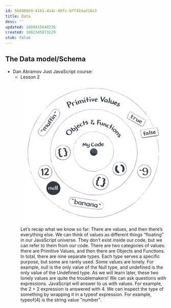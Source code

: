 ```yaml
---
id: 564980e9-41b1-414c-80fc-b7f42dad18a3
title: Data
desc: ''
updated: 1608415640216
created: 1602345873229
stub: false
---
```


## The Data model/Schema

- Dan Abramov Just JavaScript course:
    - Lesson 2 
    ![JS Universe](assets/images/universe.png)
    Let’s recap what we know so far:
    There are values, and then there’s everything else. We can think of values as different things “floating” in our JavaScript universe. They don’t exist inside our code, but we can refer to them from our code.
    There are two categories of values: there are Primitive Values, and then there are Objects and Functions. In total, there are nine separate types. Each type serves a specific purpose, but some are rarely used.
    Some values are lonely. For example, null is the only value of the Null type, and undefined is the only value of the Undefined type. As we will learn later, these two lonely values are quite the troublemakers!
    We can ask questions with expressions. JavaScript will answer to us with values. For example, the 2 + 2 expression is answered with 4.
    We can inspect the type of something by wrapping it in a typeof expression. For example, typeof(4) is the string value "number".